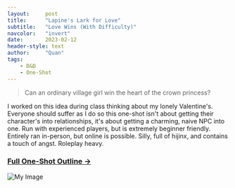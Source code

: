```yaml
---
layout:     post
title:      "Lapine's Lark for Love"
subtitle:   "Love Wins (With Difficulty)"
navcolor:   "invert"
date:       2023-02-12
header-style: text
author:     "Quan"
tags:
    - D&D
    - One-Shot
---
```


> Can an ordinary village girl win the heart of the crown princess?

I worked on this idea during class thinking about my lonely Valentine's. Everyone should suffer as I do so this one-shot isn't about getting their character's into relationships, it's about getting a charming, naive NPC into one. Run with experienced players, but is extremely beginner friendly. Entirely ran in-person, but online is possible. Silly, full of hijinx, and contains a touch of angst. Roleplay heavy.

### [Full One-Shot Outline →](https://docs.google.com/document/d/e/2PACX-1vTxbMWPQMb8e-62htF3gQbcwW7GwBmGfK1ycZy4pwb2kStmlAPr7h8hm1wLPlFAx2WXxGED9LS9ENrN/pub) <!-- Link to full story -->

![My Image](/assets/images/lapine.png "Lapine")